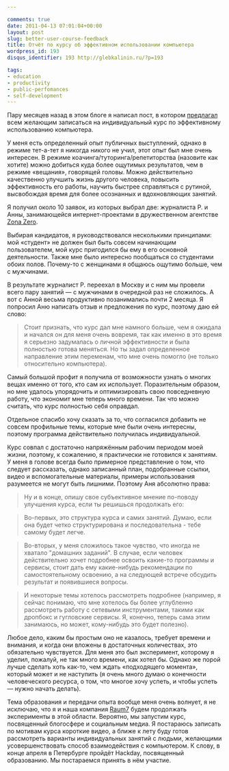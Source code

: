 ```yaml
---

comments: true
date: 2011-04-13 07:01:04+00:00
layout: post
slug: better-user-course-feedback
title: Отчёт по курсу об эффективном использовании компьютера
wordpress_id: 193
disqus_identifier: 193 http://glebkalinin.ru/?p=193

tags:
- education
- productivity
- public-perfomances
- self-development
---
```


Пару месяцев назад в этом блоге я написал пост, в котором [предлагал](http://glebkalinin.ru/better-user-course/) всем желающим записаться на индивидуальный курс по эффективному использованию компьютера. 

У меня есть определенный опыт публичных выступлений, однако в режиме тет-а-тет я никогда никого не учил, этот опыт был мне очень интересен. В режиме коачинга/туторинга/репетиторства (назовите как хотите) можно добиться куда более ощутимых результатов, чем в режиме «вещания», говорящей головы. Можно действительно качественно улучшить жизнь другого человека, повысить эффективность его работы, научить быстрее справляться с рутиной, высвобождая  время для более осознанных и вдохновляющих занятий. 

Я получил около 10 заявок, из которых выбрал две: журналиста Р. и Анны, занимающейся интернет-проектами в дружественном агентстве [Zona Zero](http://www.zonazero.ru/). 

Выбирая кандидатов, я руководствовался несколькими принципами: мой «студент» не должен был быть совсем начинающим пользователем, мой курс пригодился бы ему в его основной деятельности. Также мне было интересно  пообщаться со студентами обоих полов. Почему-то с женщинами я общаюсь ощутимо больше, чем с мужчинами.

В результате журналист Р. переехал в Москву и с ним мы провели всего пару занятий — с мужчинами в очередной раз не сложилось. А вот с Анной весьма продуктивно позанимались почти 2 месяца. Я попросил Аню написать отзыв и предложения по курс, поэтому даю ей слово:

<!-- more -->

> Стоит признать, что курс дал мне намного больше, чем я ожидала и начался он для меня очень вовремя, так как именно в это время я серьезно задумалась о личной эффективности и была полностью готова меняться. Но ты задал определенное направление этим переменам, что мне очень помогло (не только относительно компьютера).

Самый большой профит я получила от возможности узнать о многих вещах именно от того, кто сам их использует. Поразительным образом, но мне удалось упорядочить и оптимизировать свою повседневную работу, что экономит мне теперь много времени. Так что можно считать, что курс полностью себя оправдал. 

Отдельное спасибо хочу сказать за то, что согласился добавить не совсем профильные темы, которые мне были очень интересны, поэтому программа действительно получилась индивидуальной.

Курс совпал с достаточно напряжённым рабочим периодом моей жизни, поэтому, к сожалению, я практически не готовился к занятиям. У меня в голове всегда было примерное представление о том, что следует рассказать, однако записанный план, подобранные ссылки, видео и вспомогательные материалы, примеры использования разумеется не могут быть лишними. Поэтому Аня абсолютно права:

> Ну и в конце, опишу свое субъективное мнение по-поводу улучшения курса, если ты решишься продолжать его:

> Во-первых, это структура курса и самих занятий. Думаю, если она будет четко структурирована и последовательна - тебе самому будет легче.

> Во-вторых, у меня сложилось такое чувство, что иногда не хватало "домашних заданий". В случае, если человек действительно хочет подробнее освоить какие-то программы и сервисы, стоит дать ему какие-нибудь рекомендации по самостоятельному освоению, а на следующей встрече обсудить результат и появившиеся вопросы. 

> И некоторые темы хотелось рассмотреть подробнее (например, я сейчас понимаю, что мне хотелось бы более углубленно рассмотреть работу с сетевыми инструментами, такими как дропбокс и гугловские сервисы. Я, конечно, теперь сама этим занимаюсь, но может, кому-нибудь это будет полезно).

Любое дело, каким бы простым оно не казалось, требует времени и внимания, и когда они вложены в достаточных количествах, это обязательно чувствуется. Для меня это был эксперимент, которому я уделил, пожалуй, не так много времени, как хотел бы. Однако же порой лучше сделать хоть как-то, чем ждать «подходящего момента», который может и не наступить (я очень много думаю о конечности человеческого ресурса, о том, что многое хочу успеть, и чтобы успеть — нужно начать делать).

Тема образования и передачи опыта вообще меня очень волнует, я не исключаю, что я и наша компания [Raum7](http://raum-7.com/) будем продолжать эксперименты в этой области. Вероятно, мы запустим курс, посвященный блогосфере и социальным медиа. Я постараюсь записать по мотивам курса короткие видео, а ближе к лету буду готов рассмотреть варианты индивидуальных занятий с людьми, желающими усовершенствовать способ взаимодействия с компьютером. К слову, в конце апреля в Петербурге пройдёт Hackday, посвященный образованию. Мы постараемся принять в нём участие.